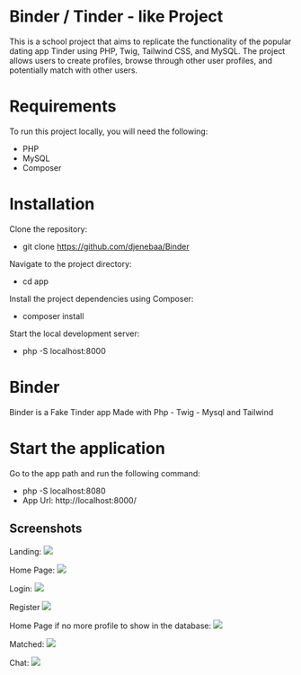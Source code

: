 # Binder / Tinder - like Project

This is a school project that aims to replicate the functionality of the popular dating app Tinder using PHP, Twig, Tailwind CSS, and MySQL. The project allows users to create profiles, browse through other user profiles, and potentially match with other users.

# Requirements
To run this project locally, you will need the following:

- PHP
- MySQL
- Composer

# Installation

Clone the repository:
- git clone https://github.com/djenebaa/Binder

Navigate to the project directory:
- cd app

Install the project dependencies using Composer:
- composer install

Start the local development server:
- php -S localhost:8000
# Binder
Binder is a Fake Tinder app Made with Php - Twig - Mysql  and Tailwind


# Start the application

Go to the app path and run the following command:
- php -S localhost:8080 
- App Url: http://localhost:8000/


## Screenshots

Landing:
![](./ImagesApp/Landing)

Home Page:
![](./ImagesApp/Home)

Login:
![](./ImagesApp/Login)

Register
![](./ImagesApp/Register)

Home Page if no more profile to show in the database:
![](./ImagesApp/Home2)

Matched:
![](./ImagesApp/Matched)

Chat:
![](./ImagesApp/Chat)
